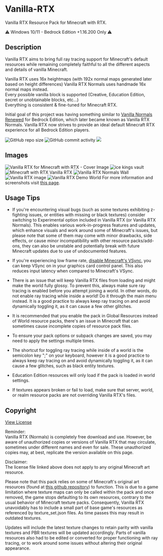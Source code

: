 # Vanilla-RTX

Vanilla RTX Resource Pack for Minecraft with RTX.

⚠️ Windows 10/11 - Bedrock Edition +1.16.200 Only ⚠️

## Description

Vanilla RTX aims to bring full ray tracing support for Minecraft's default resources while remaining completely faithful to all the different aspects and details of vanilla Minecraft.  

Vanilla RTX uses 16x heightmaps (with 192x normal maps generated later based on height differences) Vanilla RTX Normals uses handmade 16x normal maps instead.  
Every possible vanilla block is supported (Creative, Education Edition, secret or unobtainable blocks, etc...)  
Everything is consistent & fine-tuned for Minecraft RTX.  

Initial goal of this project was having something similar to [Vanilla Normals Renewed](https://github.com/Poudingue/Vanilla-Normals-Renewed) for Bedrock Edition, which later became known as Vanilla RTX Normals. Vanilla RTX now strives to provide an ideal default Minecraft RTX experience for all Bedrock Edition players.


![GitHub repo size](https://img.shields.io/github/repo-size/CubeIR/Vanilla-RTX) ![GitHub commit activity](https://img.shields.io/github/commit-activity/m/CubeIR/Vanilla-RTX?style=flat) [![](https://dcbadge.vercel.app/api/server/A4wv4wwYud?style=flat)](https://discord.gg/A4wv4wwYud)
## Images
![Vanilla RTX for Minecraft with RTX - Cover Image](https://github.com/user-attachments/assets/4af1fb03-1b2b-4f34-b38a-b1e26f0a019c)
![ice kings vault](https://github.com/CubeIR/Vanilla-RTX/assets/75272685/974cf798-aea6-4723-89a8-49c911e19830)
![Minecraft with RTX Vanilla RTX](https://github.com/CubeIR/Vanilla-RTX/assets/75272685/83bc172f-e0bc-4e1a-884d-7a8747f92163)
![Vanilla RTX Normals Wall](https://github.com/CubeIR/Vanilla-RTX/assets/75272685/7b621735-1e62-40d1-bfbd-a673556443d7)
![Vanilla RTX image](https://user-images.githubusercontent.com/75272685/222483572-42c3f0bf-9baf-4e2f-a751-bddedad80ab2.png)
![Vanilla RTX Demo World](https://github.com/CubeIR/Vanilla-RTX/assets/75272685/3ac5552d-0261-461b-ad26-ef6315dc2606)
For more information and screenshots visit [this page](http://minecraftrtx.net/).


## Usage Tips
- If you're encountering visual bugs (such as some textures exhibiting z-fighting issues, or entities with missing or black textures) consider switching to Experimental option included in Vanilla RTX (or Vanilla RTX Normals). This enables various work-in-progress features and updates, which enhance visuals and work around some of Minecraft's issues, but please note that some of them may come with minor drawbacks, side effects, or cause minor incompatibility with other resource packs/add-ons, they can also be unstable and potentially break with future Minecraft updates due to use of undocumented features.

- If you're experiencing low frame rate, [disable Minecraft's VSync](https://youtu.be/E-gANUpoMus?t=12), you can keep VSync on in your graphics card control panel. This also reduces input latency when compared to Minecraft's VSync.

- There is an issue that will keep Vanilla RTX files from loading and might make the world fully glossy. To prevent this, always make sure ray tracing is enabled before you attempt joining a world. In other words, do not enable ray tracing while inside a world! Do it through the main menu instead. It is a good practice to always keep ray tracing on and avoid dynamically toggling it, as it can cause a few other glitches.

- It is recommended that you enable the pack in Global Resources instead of World resource packs, there's an issue in Minecraft that can sometimes cause incomplete copies of resource pack files.

- To ensure your pack options or subpack changes are saved, you may need to apply the settings multiple times.

- The shortcut for toggling ray tracing while inside of a world is the semicolon key ";" on your keyboard, however it is a good practice to always keep ray tracing on and avoid dynamically toggling it, as it can cause a few glitches, such as black entity textures.

- Education Edition resources will only load if the pack is loaded in world settings.

- If textures appears broken or fail to load, make sure that server, world, or realm resource packs are not overriding Vanilla RTX's files.



## Copyright
[View License](https://github.com/CubeIR/Vanilla-RTX/blob/master/LICENSE.txt) 

Reminder:  
Vanilla RTX (Normals) is completely free download and use. However, be aware of unauthorized copies or versions of Vanilla RTX that may circulate, sometimes under different names and even for sale. These unauthorized copies may, at best, replicate the version available on this page.

Disclaimer:  
The license file linked above does not apply to any original Minecraft art resource.  

Please note that this pack relies on some of Minecraft's original art resources (found at [this github repository](https://github.com/Mojang/bedrock-samples/releases)) to function.
This is due to a game limitation where texture maps can only be called within the pack and once removed, the game stops defaulting to its own resources, contrary to the usual behavior of Minecraft texture packs. Consequently, Vanilla RTX unavoidably has to include a small part of base game's resources as referenced by texture_set.json files. As time passes this may result in outdated textures.  
  
Updates will include the latest texture changes to retain parity with vanilla textures and PBR textures will be updated accordingly. Parts of vanilla resources also had to be edited or converted for proper functioning with ray tracing, or to work around some issues without altering their original appearance.  
